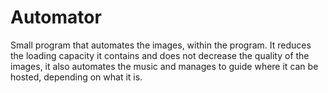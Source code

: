 # Automator


Small program that automates the images, within the program. It reduces the loading capacity 
it contains and does not decrease the quality of the images, 
it also automates the music and manages to guide where it can be hosted, depending on what it is.
